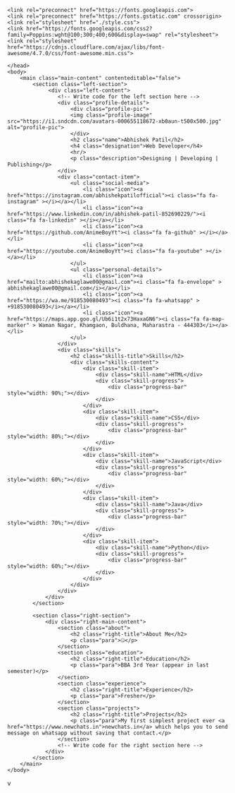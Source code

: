<!DOCTYPE html>
<html lang="en">        
    <head>
        <meta charset="utf-8">
        <meta http-equiv="X-UA-Compatible" content="IE=edge">
        <meta name="viewport" content="width=device-width, initial-scale=1">
        <meta name="description" content="">
        <meta name="author" content="">
        <title>Resume</title>
        
    <link rel="preconnect" href="https://fonts.googleapis.com">
    <link rel="preconnect" href="https://fonts.gstatic.com" crossorigin>
    <link rel="stylesheet" href="./style.css">
    <link href="https://fonts.googleapis.com/css2?family=Poppins:wght@100;300;400;600&display=swap" rel="stylesheet">
    <link rel="stylesheet" href="https://cdnjs.cloudflare.com/ajax/libs/font-awesome/4.7.0/css/font-awesome.min.css">

    </head>
    <body>
        <main class="main-content" contenteditable="false">
            <section class="left-section">
                 <div class="left-content">
                    <!-- Write code for the left section here -->
                    <div class="profile-details">
                        <div class="profile-pic">
                        <img class="profile-image" src="https://i1.sndcdn.com/avatars-000655118672-xb0aun-t500x500.jpg" alt="profile-pic">
                        </div>
                        <h2 class="name">Abhishek Patil</h2>
                        <h4 class="designation">Web Developer</h4>
                        <hr/>
                        <p class="description">Designing | Developing | Publishing</p>
                    </div>
                    <div class="contact-item">
                        <ul class="social-media">
                            <li class="icon"><a href="https://instagram.com/abhishekpatilofficial"><i class="fa fa-instagram" ></i></a></li>
                            <li class="icon"><a href="https://www.linkedin.com/in/abhishek-patil-852690229/"><i class="fa fa-linkedin" ></i></a></li>
                            <li class="icon"><a href="https://github.com/AnimeBoyYt"><i class="fa fa-github" ></i></a></li>
                            <li class="icon"><a href="https://youtube.com/AnimeBoyYt"><i class="fa fa-youtube" ></i></a></li>
                        </ul>
                        <ul class="personal-details">
                            <li class="icon"><a href="mailto:abhishekaglawe00@gmail.com"><i class="fa fa-envelope" > abhishekaglawe00@gmail.com</i></a></li>
                            <li class="icon"><a href="https://wa.me/918530080493"><i class="fa fa-whatsapp" > +918530080493</i></a></li>
                            <li class="icon"><a href="https://maps.app.goo.gl/Ub6i1t2x73HaxaGN6"><i class="fa fa-map-marker" > Waman Nagar, Khamgaon, Buldhana, Maharastra - 444303</i></a></li>
                        </ul>
                    </div>
                    <div class="skills">
                        <h2 class="skills-title">Skills</h2>
                        <div class="skills-content">
                            <div class="skill-item">
                                <div class="skill-name">HTML</div>
                                <div class="skill-progress">
                                    <div class="progress-bar" style="width: 90%;"></div>
                                </div>
                            </div>
                            <div class="skill-item">
                                <div class="skill-name">CSS</div>
                                <div class="skill-progress">
                                    <div class="progress-bar" style="width: 80%;"></div>
                                </div>
                            </div>
                            <div class="skill-item">
                                <div class="skill-name">JavaScript</div>
                                <div class="skill-progress">
                                    <div class="progress-bar" style="width: 60%;"></div>
                                </div>
                            </div>
                            <div class="skill-item">
                                <div class="skill-name">Java</div>
                                <div class="skill-progress">
                                    <div class="progress-bar" style="width: 70%;"></div>
                                </div>
                            </div>
                            <div class="skill-item">
                                <div class="skill-name">Python</div>
                                <div class="skill-progress">
                                    <div class="progress-bar" style="width: 60%;"></div>
                                </div>
                            </div>
                        </div>
                    </div>
                </div>
            </section>

            <section class="right-section"> 
                <div class="right-main-content">
                    <section class="about">
                        <h2 class="right-title">About Me</h2>
                        <p class="para">🤐</p>
                    </section>
                    <section class="education">
                        <h2 class="right-title">Education</h2>
                        <p class="para">BBA 3rd Year (appear in last semester)</p>
                    </section>
                    <section class="experience">
                        <h2 class="right-title">Experience</h2>
                        <p class="para">Fresher</p>
                    </section>
                    <section class="projects">
                        <h2 class="right-title">Projects</h2>
                        <p class="para">My first simplest project ever <a href="https://www.newchats.in">newchats.in</a> which helps you to send message on whatsapp without saving that contact.</p>
                    </section>
                    <!-- Write code for the right section here -->
                </div>
            </section>
        </main>
    </body>
</html>v
